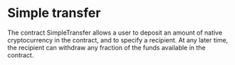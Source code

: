 # Simple transfer

The contract SimpleTransfer allows a user to
deposit an amount of native cryptocurrency in the contract,
and to specify a recipient.
At any later time, the recipient can withdraw any fraction of the funds
available in the contract.

